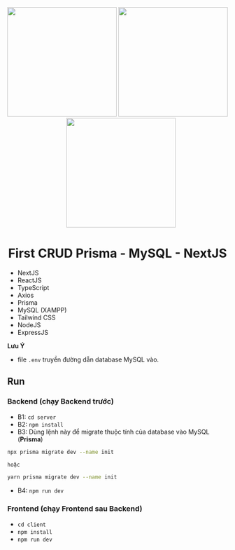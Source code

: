 <div align="center"> 
    <img className="w-[60px]" src="https://cdn.icon-icons.com/icons2/2107/PNG/512/file_type_prisma_icon_130234.png" alt="" width="250" />
    <img className="w-[60px]" src="https://www.freepnglogos.com/uploads/logo-mysql-png/logo-mysql-development-mysql-logo-code-icon-9.png" alt="" width="250" /> &nbsp; &nbsp;
    <img className="w-[60px] ml-[10px]" src="https://www.datocms-assets.com/98835/1684410508-image-7.png" alt="" width="250" />
</div>

<h1 align="center">First CRUD Prisma - MySQL - NextJS</h1>

- NextJS
- ReactJS
- TypeScript
- Axios
- Prisma
- MySQL (XAMPP)
- Tailwind CSS
- NodeJS
- ExpressJS

**Lưu Ý**
- file `.env` truyền đường dẫn database MySQL vào.

## Run
### **Backend** (chạy **Backend** trước)
- B1: `cd server`
- B2: `npm install`
- B3: Dùng lệnh này để migrate thuộc tính của database vào MySQL (**Prisma**)
```sh
npx prisma migrate dev --name init

hoặc

yarn prisma migrate dev --name init
```
- B4: `npm run dev`

### **Frontend** (chạy **Frontend** sau **Backend**)
- `cd client`
- `npm install`
- `npm run dev`
